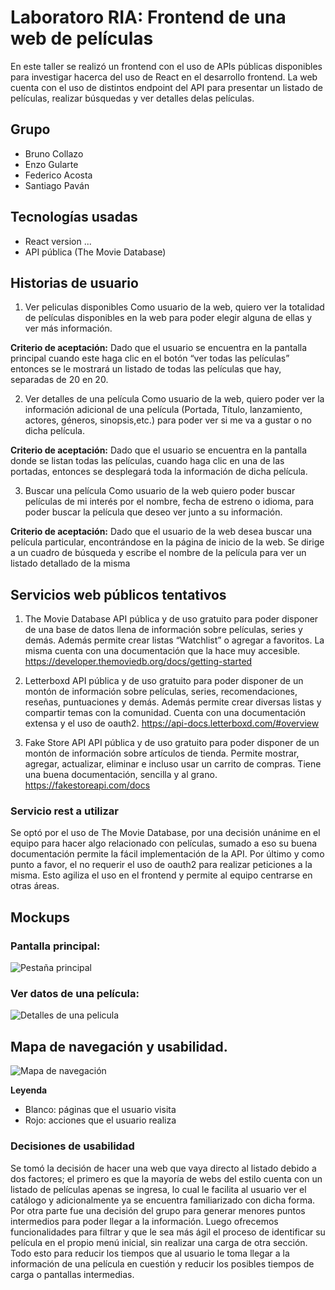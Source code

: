 # Laboratoro RIA: Frontend de una web de películas

En este taller se realizó un frontend con el uso de APIs públicas disponibles para investigar hacerca del uso de React en el desarrollo frontend. La web cuenta con el uso de distintos endpoint del API para presentar un listado de películas, realizar búsquedas y ver detalles delas películas.

## Grupo
- Bruno Collazo
- Enzo Gularte
- Federico Acosta
- Santiago Paván

## Tecnologías usadas

- React version ...
- API pública (The Movie Database)

## **Historias de usuario**

1. Ver peliculas disponibles
Como usuario de la web, quiero ver la totalidad de películas disponibles en la web para poder elegir alguna de ellas y ver más información.

**Criterio de aceptación:**
Dado que el usuario se encuentra en la pantalla principal cuando este haga clic en el botón “ver todas las películas” entonces se le mostrará un listado de todas las películas que hay, separadas de 20 en 20.

2. Ver detalles de una película
Como usuario de la web, quiero poder ver la información adicional de una película (Portada, Título, lanzamiento, actores, géneros, sinopsis,etc.) para poder ver si me va a gustar o no dicha película.

**Criterio de aceptación:**
Dado que el usuario se encuentra en la pantalla donde se listan todas las películas, cuando haga clic en una de las portadas, entonces se desplegará toda la información de dicha película.

3. Buscar una película
Como usuario de la web quiero poder buscar películas de mi interés por el nombre, fecha de estreno o idioma, para poder buscar la película que deseo ver junto a su información.

**Criterio de aceptación:**
Dado que el usuario de la web desea buscar una película particular, encontrándose en la página de inicio de la web. Se dirige a un cuadro de búsqueda y escribe el nombre de la película para ver un listado detallado de la misma

## **Servicios web públicos tentativos**

1. The Movie Database 
API pública y de uso gratuito para poder disponer de una base de datos llena de información sobre películas, series y demás. Además permite crear listas “Watchlist” o agregar a favoritos. La misma cuenta con una documentación que la hace muy accesible. 
https://developer.themoviedb.org/docs/getting-started

2. Letterboxd
API pública y de uso gratuito para poder disponer de un montón de información sobre películas, series, recomendaciones, reseñas, puntuaciones y demás. Además permite crear diversas listas y compartir temas con la comunidad. Cuenta con una documentación extensa y el uso de oauth2.
https://api-docs.letterboxd.com/#overview

3. Fake Store API
API pública y de uso gratuito para poder disponer de un montón de información sobre artículos de tienda. Permite mostrar, agregar, actualizar, eliminar e incluso usar un carrito de compras. Tiene una buena documentación, sencilla y al grano.
https://fakestoreapi.com/docs


### Servicio rest a utilizar
Se optó por el uso de The Movie Database, por una decisión unánime en el equipo para hacer algo relacionado con películas, sumado a eso su buena documentación permite la fácil implementación de la API. Por último y como punto a favor, el no requerir el uso de oauth2 para realizar peticiones a la misma. Esto agiliza el uso en el frontend y permite al equipo centrarse en otras áreas.


## Mockups
### Pantalla principal:
![Pestaña principal](https://github.com/EnzoGaGu/RIA-project/assets/50501652/0217e5e0-f22a-46e9-bde2-5d4045c65212)

### Ver datos de una película:
![Detalles de una pelicula](https://github.com/EnzoGaGu/RIA-project/assets/50501652/15673d96-7f0b-4e76-a061-27bf26e969d0)

## Mapa de navegación y usabilidad.
![Mapa de navegación](https://github.com/EnzoGaGu/RIA-project/assets/50501652/12e379be-f4b1-43bb-86a4-5b8d6157d87c)

**Leyenda**

- Blanco: páginas que el usuario visita
- Rojo: acciones que el usuario realiza

### Decisiones de usabilidad
Se tomó la decisión de hacer una web que vaya directo al listado debido a dos factores; el primero es que la mayoría de webs del estilo cuenta con un listado de películas apenas se ingresa, lo cual le facilita al usuario ver el catálogo y adicionalmente ya se encuentra familiarizado con dicha forma. Por otra parte fue una decisión del grupo para generar menores puntos intermedios para poder llegar a la información.
Luego ofrecemos funcionalidades para filtrar y que le sea más ágil el proceso de identificar su película en el propio menú inicial, sin realizar una carga de otra sección. Todo esto para reducir los tiempos que al usuario le toma llegar a la información de una película en cuestión y reducir los posibles tiempos de carga o pantallas intermedias.

